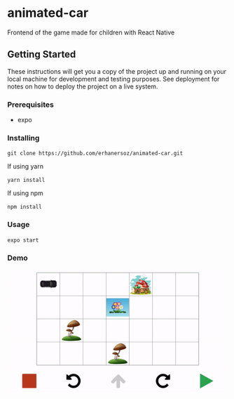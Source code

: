 # animated-car
Frontend of the game made for children with React Native
## Getting Started

These instructions will get you a copy of the project up and running on your local machine for development and testing purposes. See deployment for notes on how to deploy the project on a live system.

### Prerequisites

- expo

### Installing

```
git clone https://github.com/erhanersoz/animated-car.git
```

If using yarn
```
yarn install
```

If using npm
```
npm install
```

### Usage

```
expo start
```
### Demo

![animated-car Gift](animated-car.gif)
